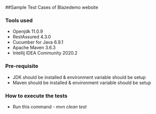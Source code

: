 ##Sample Test Cases of Blazedemo website

### Tools used
* Openjdk 11.0.9
* RestAssured 4.3.0
* Cucumber for Java 6.9.1
* Apache Maven 3.6.3
* Intellij IDEA Community 2020.2

### Pre-requisite
* JDK should be installed & environment variable should be setup
* Maven should be installed & environment variable should be setup

### How to execute the tests
* Run this command - *mvn clean test*
